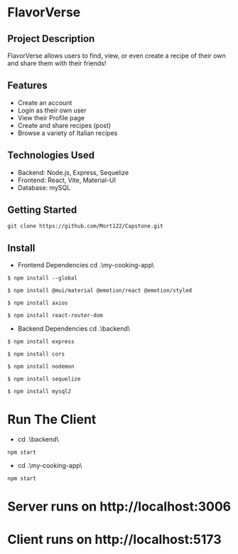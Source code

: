 # FlavorVerse

## Project Description

FlavorVerse allows users to find, view, or even create a recipe of their own and share them with their friends!


## Features

- Create an account
- Login as their own user
- View their Profile page
- Create and share recipes (post)
- Browse a variety of Italian recipes


## Technologies Used

- Backend: Node.js, Express, Sequelize
- Frontend: React, Vite, Material-UI
- Database: mySQL


## Getting Started

```
git clone https://github.com/Mort122/Capstone.git
```

## Install

- Frontend Dependencies cd .\my-cooking-app\

```
$ npm install --global
```

```
$ npm install @mui/material @emotion/react @emotion/styled
```

```
$ npm install axios
```

```
$ npm install react-router-dom
```




- Backend Dependencies cd .\backend\

```
$ npm install express

```

```
$ npm install cors
```

```
$ npm install nodemon
```

```
$ npm install sequelize
```

```
$ npm install mysql2
```


# Run The Client

- cd .\backend\
```
npm start
```

- cd .\my-cooking-app\
```
npm start
```


# Server runs on http://localhost:3006

# Client runs on http://localhost:5173










